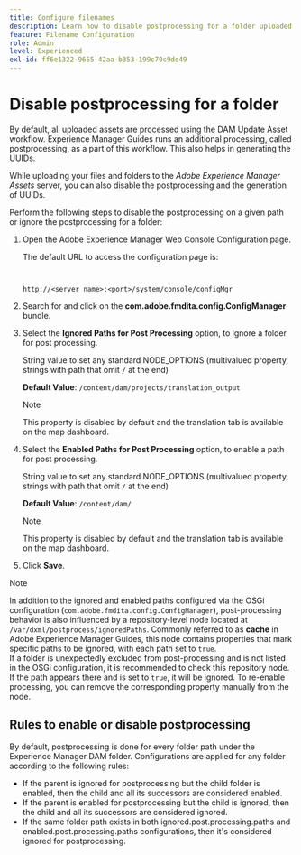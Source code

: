 ```yaml
---
title: Configure filenames
description: Learn how to disable postprocessing for a folder uploaded to Adobe Experience Manager Assets
feature: Filename Configuration
role: Admin
level: Experienced
exl-id: ff6e1322-9655-42aa-b353-199c70c9de49
---
```

# Disable postprocessing for a folder 

By default, all uploaded assets are processed using the DAM Update Asset workflow. Experience Manager Guides runs an additional processing, called postprocessing, as a part of this workflow. This also helps in generating the UUIDs.

While uploading your files and folders to the *Adobe Experience Manager Assets* server, you can also disable the postprocessing and the generation of UUIDs. 


Perform the following steps to disable the postprocessing on a given path or ignore the postprocessing for a folder:


1.  Open the Adobe Experience Manager Web Console Configuration page.

    The default URL to access the configuration page is:

    ```http


    http://<server name>:<port>/system/console/configMgr
    ```

1.  Search for and click on the **com.adobe.fmdita.config.ConfigManager** bundle.

1.  Select the **Ignored Paths for Post Processing** option, to ignore a folder for post processing.

    String value to set any standard NODE_OPTIONS (multivalued property, strings with path that omit `/` at the end)

    **Default Value**: `/content/dam/projects/translation_output`

    >[!NOTE]
    >
    > This property is disabled by default and the translation tab is available on the map dashboard.
 
1. Select the **Enabled Paths for Post Processing** option, to enable a path for post processing.

    String value to set any standard NODE_OPTIONS (multivalued property, strings with path that omit `/` at the end)

    **Default Value**: `/content/dam/`

    >[!NOTE]
    >
    > This property is disabled by default and the translation tab is available on the map dashboard.


1.  Click **Save**.

>[!NOTE]
>
> In addition to the ignored and enabled paths configured via the OSGi configuration (`com.adobe.fmdita.config.ConfigManager`), post-processing behavior is also influenced by a repository-level node located at `/var/dxml/postprocess/ignoredPaths`. Commonly referred to as **cache** in Adobe Experience Manager Guides, this node contains properties that mark specific paths to be ignored, with each path set to `true`.<br> If a folder is unexpectedly excluded from post-processing and is not listed in the OSGi configuration, it is recommended to check this repository node. If the path appears there and is set to `true`, it will be ignored. To re-enable processing, you  can remove the corresponding property manually from the node.

## Rules to enable or disable postprocessing 

By default, postprocessing is done for every folder path under the Experience Manager DAM folder. Configurations are applied for any folder according to the following rules: 

* If the parent is ignored for postprocessing but the child folder is enabled, then the child and all its successors are considered enabled.
* If the parent is enabled for postprocessing but the child is ignored, then the child and all its successors are considered ignored.
* If the same folder path exists in both ignored.post.processing.paths and enabled.post.processing.paths configurations, then it's considered ignored for postprocessing.
